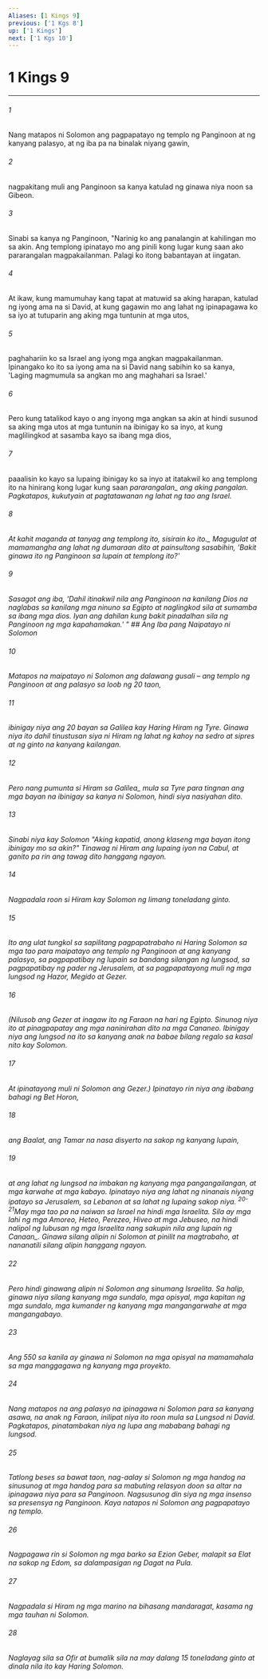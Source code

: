 ```yaml
---
Aliases: [1 Kings 9]
previous: ['1 Kgs 8']
up: ['1 Kings']
next: ['1 Kgs 10']
---
```

# 1 Kings 9

***






















###### 1 










Nang matapos ni Solomon ang pagpapatayo ng templo ng Panginoon at ng kanyang palasyo, at ng iba pa na binalak niyang gawin, 





















###### 2 










nagpakitang muli ang Panginoon sa kanya katulad ng ginawa niya noon sa Gibeon. 





















###### 3 










Sinabi sa kanya ng Panginoon, "Narinig ko ang panalangin at kahilingan mo sa akin. Ang templong ipinatayo mo ang pinili kong lugar kung saan ako pararangalan magpakailanman. Palagi ko itong babantayan at iingatan. 





















###### 4 










At ikaw, kung mamumuhay kang tapat at matuwid sa aking harapan, katulad ng iyong ama na si David, at kung gagawin mo ang lahat ng ipinapagawa ko sa iyo at tutuparin ang aking mga tuntunin at mga utos, 





















###### 5 










paghahariin ko sa Israel ang iyong mga angkan magpakailanman. Ipinangako ko ito sa iyong ama na si David nang sabihin ko sa kanya, 'Laging magmumula sa angkan mo ang maghahari sa Israel.' 





















###### 6 










Pero kung tatalikod kayo o ang inyong mga angkan sa akin at hindi susunod sa aking mga utos at mga tuntunin na ibinigay ko sa inyo, at kung maglilingkod at sasamba kayo sa ibang mga dios, 





















###### 7 










paaalisin ko kayo sa lupaing ibinigay ko sa inyo at itatakwil ko ang templong ito na hinirang kong lugar kung saan <i class="trans-change">pararangalan_ ang aking pangalan. Pagkatapos, kukutyain at pagtatawanan ng lahat ng tao ang Israel. 





















###### 8 










At kahit maganda at tanyag ang templong ito, <i class="trans-change">sisirain ko ito._ Magugulat at mamamangha ang lahat ng dumaraan dito at painsultong sasabihin, 'Bakit ginawa ito ng Panginoon sa lupain at templong ito?' 





















###### 9 










Sasagot ang iba, 'Dahil itinakwil nila ang Panginoon na kanilang Dios na naglabas sa kanilang mga ninuno sa Egipto at naglingkod sila at sumamba sa ibang mga dios. Iyan ang dahilan kung bakit pinadalhan sila ng Panginoon ng mga kapahamakan.' " ## Ang Iba pang Naipatayo ni Solomon 





















###### 10 










Matapos na maipatayo ni Solomon ang dalawang gusali – ang templo ng Panginoon at ang palasyo sa loob ng 20 taon, 





















###### 11 










ibinigay niya ang 20 bayan sa Galilea kay Haring Hiram ng Tyre. Ginawa niya ito dahil tinustusan siya ni Hiram ng lahat ng kahoy na sedro at sipres at ng ginto na kanyang kailangan. 





















###### 12 










Pero nang pumunta si Hiram <i class="trans-change">sa Galilea_ mula sa Tyre para tingnan ang mga bayan na ibinigay sa kanya ni Solomon, hindi siya nasiyahan dito. 





















###### 13 










Sinabi niya kay Solomon "Aking kapatid, anong klaseng mga bayan itong ibinigay mo sa akin?" Tinawag ni Hiram ang lupaing iyon na Cabul, at ganito pa rin ang tawag dito hanggang ngayon. 





















###### 14 










Nagpadala roon si Hiram kay Solomon ng limang toneladang ginto. 





















###### 15 










Ito ang ulat tungkol sa sapilitang pagpapatrabaho ni Haring Solomon sa mga tao para maipatayo ang templo ng Panginoon at ang kanyang palasyo, sa pagpapatibay ng lupain sa bandang silangan ng lungsod, sa pagpapatibay ng pader ng Jerusalem, at sa pagpapatayong muli ng mga lungsod ng Hazor, Megido at Gezer. 





















###### 16 










(Nilusob ang Gezer at inagaw ito ng Faraon na hari ng Egipto. Sinunog niya ito at pinagpapatay ang mga naninirahan dito na mga Cananeo. Ibinigay niya ang lungsod na ito sa kanyang anak na babae bilang regalo sa kasal nito kay Solomon. 





















###### 17 










At ipinatayong muli ni Solomon ang Gezer.) Ipinatayo rin niya ang ibabang bahagi ng Bet Horon, 





















###### 18 










ang Baalat, ang Tamar na nasa disyerto na sakop ng kanyang lupain, 





















###### 19 










at ang lahat ng lungsod na imbakan ng kanyang mga pangangailangan, at mga karwahe at mga kabayo. Ipinatayo niya ang lahat ng ninanais niyang ipatayo sa Jerusalem, sa Lebanon at sa lahat ng lupaing sakop niya. <sup class="versenum">20-21</sup>May mga tao pa na naiwan sa Israel na hindi mga Israelita. Sila ay mga lahi ng mga Amoreo, Heteo, Perezeo, Hiveo at mga Jebuseo, na hindi nalipol ng lubusan ng mga Israelita <i class="trans-change">nang sakupin nila ang lupain ng Canaan_. Ginawa silang alipin ni Solomon at pinilit na magtrabaho, at nananatili silang alipin hanggang ngayon. 





















###### 22 










Pero hindi ginawang alipin ni Solomon ang sinumang Israelita. Sa halip, ginawa niya silang kanyang mga sundalo, mga opisyal, mga kapitan ng mga sundalo, mga kumander ng kanyang mga mangangarwahe at mga mangangabayo. 





















###### 23 










Ang 550 sa kanila ay ginawa ni Solomon na mga opisyal na mamamahala sa mga manggagawa ng kanyang mga proyekto. 





















###### 24 










Nang matapos na ang palasyo na ipinagawa ni Solomon para sa kanyang asawa, na anak ng Faraon, inilipat niya ito roon mula sa Lungsod ni David. Pagkatapos, pinatambakan niya ng lupa ang mababang bahagi ng lungsod. 





















###### 25 










Tatlong beses sa bawat taon, nag-aalay si Solomon ng mga handog na sinusunog at mga handog para sa mabuting relasyon doon sa altar na ipinagawa niya para sa Panginoon. Nagsusunog din siya ng mga insenso sa presensya ng Panginoon. Kaya natapos ni Solomon ang pagpapatayo ng templo. 





















###### 26 










Nagpagawa rin si Solomon ng mga barko sa Ezion Geber, malapit sa Elat na sakop ng Edom, sa dalampasigan ng Dagat na Pula. 





















###### 27 










Nagpadala si Hiram ng mga marino na bihasang mandaragat, kasama ng mga tauhan ni Solomon. 





















###### 28 










Naglayag sila sa Ofir at bumalik sila na may dalang 15 toneladang ginto at dinala nila ito kay Haring Solomon.
